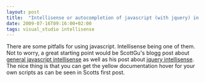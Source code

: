```yaml
---
layout: post
title:  "Intellisense or autocompletion of javascript (with jquery) in visual studio"
date: 2009-07-16T09:16:00+02:00
tags: visual_studio intellisense
---
```


There are some pitfalls for using javascript. Intellisense being one of them. Not to worry, a great starting point would be ScottGu's blogg post about <a href="http://weblogs.asp.net/scottgu/archive/2007/06/21/vs-2008-javascript-intellisense.aspx">general javascript intellisense</a> as well as his post about <a href="http://weblogs.asp.net/scottgu/archive/2008/11/21/jquery-intellisense-in-vs-2008.aspx">jquery intellisense</a>. The nice thing is that you can get the yellow documentation hover for your own scripts as can be seen in Scotts first post.
<div style="clear: both;"></div>